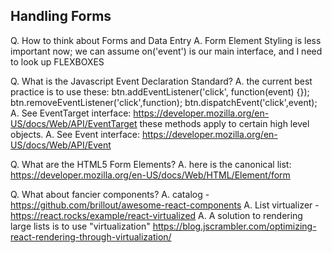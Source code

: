 ## Handling Forms

Q. How to think about Forms and Data Entry
A. Form Element Styling is less important now; we can assume on('event') is our main interface, and I need to look up FLEXBOXES

Q. What is the Javascript Event Declaration Standard?
A. the current best practice is to use these:
   btn.addEventListener('click', function(event) {});
   btn.removeEventListener('click',function);
   btn.dispatchEvent('click',event);
A. See EventTarget interface: https://developer.mozilla.org/en-US/docs/Web/API/EventTarget
   these methods apply to certain high level objects.
A. See Event interface: https://developer.mozilla.org/en-US/docs/Web/API/Event

Q. What are the HTML5 Form Elements?
A. here is the canonical list:
   https://developer.mozilla.org/en-US/docs/Web/HTML/Element/form

Q. What about fancier components?
A. catalog - https://github.com/brillout/awesome-react-components
A. List virtualizer - https://react.rocks/example/react-virtualized
A. A solution to rendering large lists is to use "virtualization"
   https://blog.jscrambler.com/optimizing-react-rendering-through-virtualization/






